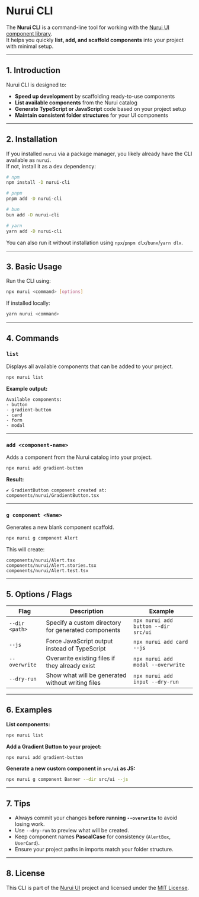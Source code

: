 # Nurui CLI

The **Nurui CLI** is a command-line tool for working with the [Nurui UI component library](https://nurui.vercel.app).  
It helps you quickly **list, add, and scaffold components** into your project with minimal setup.

---

## 1. Introduction

Nurui CLI is designed to:

- **Speed up development** by scaffolding ready-to-use components
- **List available components** from the Nurui catalog
- **Generate TypeScript or JavaScript** code based on your project setup
- **Maintain consistent folder structures** for your UI components

---

## 2. Installation

If you installed `nurui` via a package manager, you likely already have the CLI available as `nurui`.  
If not, install it as a dev dependency:

```bash
# npm
npm install -D nurui-cli

# pnpm
pnpm add -D nurui-cli

# bun
bun add -D nurui-cli

# yarn
yarn add -D nurui-cli
```

You can also run it without installation using `npx`/`pnpm dlx`/`bunx`/`yarn dlx`.

---

## 3. Basic Usage

Run the CLI using:

```bash
npx nurui <command> [options]
```

If installed locally:

```bash
yarn nurui <command>
```

---

## 4. Commands

### `list`

Displays all available components that can be added to your project.

```bash
npx nurui list
```

**Example output:**

```
Available components:
- button
- gradient-button
- card
- form
- modal
```

---

### `add <component-name>`

Adds a component from the Nurui catalog into your project.

```bash
npx nurui add gradient-button
```

**Result:**

```
✔ GradientButton component created at: components/nurui/GradientButton.tsx
```

---

### `g component <Name>`

Generates a new blank component scaffold.

```bash
npx nurui g component Alert
```

This will create:

```
components/nurui/Alert.tsx
components/nurui/Alert.stories.tsx
components/nurui/Alert.test.tsx
```

---

## 5. Options / Flags

| Flag           | Description                                         | Example                             |
| -------------- | --------------------------------------------------- | ----------------------------------- |
| `--dir <path>` | Specify a custom directory for generated components | `npx nurui add button --dir src/ui` |
| `--js`         | Force JavaScript output instead of TypeScript       | `npx nurui add card --js`           |
| `--overwrite`  | Overwrite existing files if they already exist      | `npx nurui add modal --overwrite`   |
| `--dry-run`    | Show what will be generated without writing files   | `npx nurui add input --dry-run`     |

---

## 6. Examples

**List components:**

```bash
npx nurui list
```

**Add a Gradient Button to your project:**

```bash
npx nurui add gradient-button
```

**Generate a new custom component in `src/ui` as JS:**

```bash
npx nurui g component Banner --dir src/ui --js
```

---

## 7. Tips

- Always commit your changes **before running `--overwrite`** to avoid losing work.
- Use `--dry-run` to preview what will be created.
- Keep component names **PascalCase** for consistency (`AlertBox`, `UserCard`).
- Ensure your project paths in imports match your folder structure.

---

## 8. License

This CLI is part of the [Nurui UI](https://nurui.vercel.app) project and licensed under the [MIT License](../../LICENSE).
